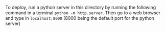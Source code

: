 To deploy, run a python server in this directory by running the following command in a terminal ```python -m http.server```. Then go to a web browser and type in `localhost:8000` (8000 being the default port for the python server)
